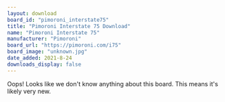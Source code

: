 ```yaml
---
layout: download
board_id: "pimoroni_interstate75"
title: "Pimoroni Interstate 75 Download"
name: "Pimoroni Interstate 75"
manufacturer: "Pimoroni"
board_url: "https://pimoroni.com/i75"
board_image: "unknown.jpg"
date_added: 2021-8-24
downloads_display: false
---
```


Oops! Looks like we don't know anything about this board. This means it's likely very new.
